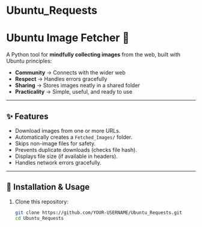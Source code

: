 # Ubuntu_Requests
# Ubuntu Image Fetcher 🐧

A Python tool for **mindfully collecting images** from the web, built with Ubuntu principles:  

- **Community** → Connects with the wider web  
- **Respect** → Handles errors gracefully  
- **Sharing** → Stores images neatly in a shared folder  
- **Practicality** → Simple, useful, and ready to use  

---

## ✨ Features
- Download images from one or more URLs.  
- Automatically creates a `Fetched_Images/` folder.  
- Skips non-image files for safety.  
- Prevents duplicate downloads (checks file hash).  
- Displays file size (if available in headers).  
- Handles network errors gracefully.  

---

## 🚀 Installation & Usage

1. Clone this repository:
   ```bash
   git clone https://github.com/YOUR-USERNAME/Ubuntu_Requests.git
   cd Ubuntu_Requests
